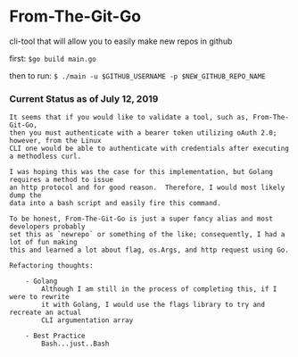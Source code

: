 # From-The-Git-Go

cli-tool that will allow you to easily make new repos in github

first:
    `$go build main.go`

then to run:
    `$ ./main -u $GITHUB_USERNAME -p $NEW_GITHUB_REPO_NAME`

### Current Status as of July 12, 2019
    
    It seems that if you would like to validate a tool, such as, From-The-Git-Go,
    then you must authenticate with a bearer token utilizing oAuth 2.0; however, from the Linux
    CLI one would be able to authenticate with credentials after executing a methodless curl.

    I was hoping this was the case for this implementation, but Golang requires a method to issue
    an http protocol and for good reason.  Therefore, I would most likely dump the 
    data into a bash script and easily fire this command.  
    
    To be honest, From-The-Git-Go is just a super fancy alias and most developers probably 
    set this as `newrepo` or something of the like; consequently, I had a lot of fun making 
    this and learned a lot about flag, os.Args, and http request using Go.

    Refactoring thoughts:
    
        - Golang
            Although I am still in the process of completing this, if I were to rewrite
            it with Golang, I would use the flags library to try and recreate an actual 
            CLI argumentation array
            
        - Best Practice
            Bash...just..Bash
